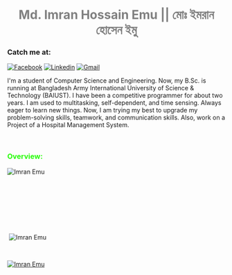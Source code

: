 <!---Heading--->
<h1 align="center" style="color:#808080"> Md. Imran Hossain Emu || মোঃ ইমরান হোসেন ইমু</h1>

<!---Contact Info--->
<h3 align="left" style="color:#">Catch me at:</h3>


<a href = "https://www.facebook.com/mdihemu">
<img src="https://img.shields.io/badge/Facebook-1877F2?style=for-the-badge&logo=facebook&logoColor=white" alt="Facebook"></a>

<a href="https://www.linkedin.com/in/mdihemu">
<img src="https://img.shields.io/badge/LinkedIn-0077B5?style=for-the-badge&logo=linkedin&logoColor=white" alt="Linkedin"></a>

<a href="mailto:mdihemu@gmail.com">
<img src="https://img.shields.io/badge/Gmail-D14836?style=for-the-badge&logo=gmail&logoColor=white" alt="Gmail"></a>


<!---Details--->
<p>I'm a student of Computer Science and Engineering. Now, my B.Sc. is running at  Bangladesh Army International University of Science & Technology (<a href:"https://www.baiust.edu.bd/">BAIUST</a>). I have been a competitive programmer for about two years. I am used to multitasking, self-dependent, and time sensing. Always eager to learn new things. Now, I am trying my best to upgrade my problem-solving skills, teamwork, and communication skills. Also, work on a Project of a Hospital Management System.</p>

<br>

<h3 align = "left" style="color:#26FC07;">Overview:</h3>

<!---Language Chart--->
<p><img align="left" src="https://github-readme-stats.vercel.app/api/top-langs?username=mdihemu&show_icons=true&locale=en&layout=compact" alt="Imran Emu" /></p>

<br><br><br><br><br>
<br><br><br>

<!---Github Stats--->
<p>&nbsp;<img align="center" src="https://github-readme-stats.vercel.app/api?username=mdihemu&show_icons=true&locale=en&theme=yeblu" alt="Imran Emu" /></p>

<br>
<!---Trophy Info--->
<p align="left"> <a href="https://github.com/ryo-ma/github-profile-trophy"><img src="https://github-profile-trophy.vercel.app/?username=mdihemu" alt="Imran Emu" /></a> </p>
